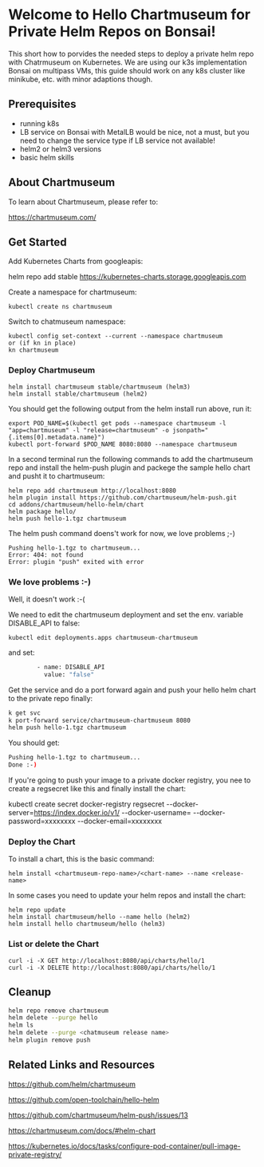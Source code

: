 # Welcome to Hello Chartmuseum for Private Helm Repos on Bonsai!

This short how to porvides the needed steps to deploy a private helm repo with Chatrmuseum on Kubernetes. We are using our k3s implementation Bonsai on multipass VMs, this guide should work on any k8s cluster like minikube, etc. with minor adaptions though.

## Prerequisites

- running k8s 
- LB service on Bonsai with MetalLB would be nice, not a must, but you need to change the service type if LB service not available!
- helm2 or helm3 versions
- basic helm skills

## About Chartmuseum

To learn about Chartmuseum, please refer to:

https://chartmuseum.com/

## Get Started

Add Kubernetes Charts from googleapis:

helm repo add stable https://kubernetes-charts.storage.googleapis.com

Create a namespace for chartmuseum:

```
kubectl create ns chartmuseum
```

Switch to chatmuseum namespace:

```
kubectl config set-context --current --namespace chartmuseum
or (if kn in place)
kn chartmuseum 
```

### Deploy Chartmuseum

```
helm install chartmuseum stable/chartmuseum (helm3)
helm install stable/chartmuseum (helm2)
```

You should get the following output from the helm install run above, run it:

```
export POD_NAME=$(kubectl get pods --namespace chartmuseum -l "app=chartmuseum" -l "release=chartmuseum" -o jsonpath="{.items[0].metadata.name}")
kubectl port-forward $POD_NAME 8080:8080 --namespace chartmuseum
```

In a second terminal run the following commands to add the chartmuseum repo and install the helm-push plugin and packege the sample hello chart and pusht it to chartmuseum:

```
helm repo add chartmuseum http://localhost:8080
helm plugin install https://github.com/chartmuseum/helm-push.git
cd addons/chartmuseum/hello-helm/chart
helm package hello/
helm push hello-1.tgz chartmuseum
```

The helm push command doens't work for now, we love problems ;-)

```
Pushing hello-1.tgz to chartmuseum...
Error: 404: not found
Error: plugin "push" exited with error
```

### We love problems :-)

Well, it doesn't work :-(

We need to edit the chartmuseum deployment and set the env. variable DISABLE_API to false:

```
kubectl edit deployments.apps chartmuseum-chartmuseum
```

and set:

```bash
        - name: DISABLE_API
          value: "false"
```

Get the service and do a port forward again and push your hello helm chart to the private repo finally:

```bash
k get svc
k port-forward service/chartmuseum-chartmuseum 8080
helm push hello-1.tgz chartmuseum
```

You should get:

```bash
Pushing hello-1.tgz to chartmuseum...
Done :-)
```

If you're going to push your image to a private docker registry, you nee to create a regsecret like this and finally install the chart:

kubectl create secret docker-registry regsecret --docker-server=https://index.docker.io/v1/  --docker-username=<your dockerhub username> --docker-password=xxxxxxxx --docker-email=xxxxxxxx

### Deploy the Chart

To install a chart, this is the basic command:

```
helm install <chartmuseum-repo-name>/<chart-name> --name <release-name>
```

In some cases you need to update your helm repos and install the chart:

```
helm repo update
helm install chartmuseum/hello --name hello (helm2)
helm install hello chartmuseum/hello (helm3)
```

### List or delete the Chart

```
curl -i -X GET http://localhost:8080/api/charts/hello/1
curl -i -X DELETE http://localhost:8080/api/charts/hello/1
```

## Cleanup

```bash
helm repo remove chartmuseum
helm delete --purge hello
helm ls
helm delete --purge <chatmuseum release name>
helm plugin remove push
```

## Related Links and Resources

https://github.com/helm/chartmuseum

https://github.com/open-toolchain/hello-helm

https://github.com/chartmuseum/helm-push/issues/13

https://chartmuseum.com/docs/#helm-chart

https://kubernetes.io/docs/tasks/configure-pod-container/pull-image-private-registry/

